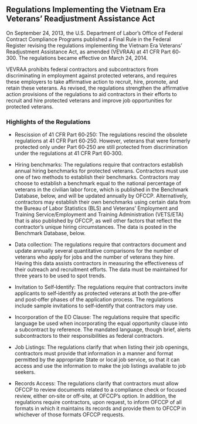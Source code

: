 ## Regulations Implementing the Vietnam Era Veterans’ Readjustment Assistance Act

On September 24, 2013, the U.S. Department of Labor’s Office of Federal Contract Compliance Programs published a Final Rule in the Federal Register revising the regulations implementing the Vietnam Era Veterans’ Readjustment Assistance Act, as amended (VEVRAA) at 41 CFR Part 60‐300. The regulations became effective on March 24, 2014.

VEVRAA prohibits federal contractors and subcontractors from discriminating in employment against protected veterans, and requires these employers to take affirmative action to recruit, hire, promote, and retain these veterans. As revised, the regulations strengthen the affirmative action provisions of the regulations to aid contractors in their efforts to recruit and hire protected veterans and improve job opportunities for protected veterans.

### Highlights of the Regulations
* Rescission of 41 CFR Part 60‐250: The regulations rescind the obsolete regulations at 41 CFR Part 60‐250. However, veterans that were formerly protected only under Part 60‐250 are still protected from discrimination under the regulations at 41 CFR Part 60‐300.

* Hiring benchmarks: The regulations require that contractors establish annual hiring benchmarks for protected veterans. Contractors must use one of two methods to establish their benchmarks. Contractors may choose to establish a benchmark equal to the national percentage of veterans in the civilian labor force, which is published in the Benchmark Database, below, and will be updated annually by OFCCP. Alternatively, contractors may establish their own benchmarks using certain data from the Bureau of Labor Statistics (BLS) and Veterans’ Employment and Training Service/Employment and Training Administration (VETS/ETA) that is also published by OFCCP, as well other factors that reflect the contractor’s unique hiring circumstances. The data is posted in the Benchmark Database, below.

* Data collection: The regulations require that contractors document and update annually several quantitative comparisons for the number of veterans who apply for jobs and the number of veterans they hire. Having this data assists contractors in measuring the effectiveness of their outreach and recruitment efforts. The data must be maintained for three years to be used to spot trends.

* Invitation to Self‐Identify: The regulations require that contractors invite applicants to self‐identify as protected veterans at both the pre‐offer and post‐offer phases of the application process. The regulations include sample invitations to self‐identify that contractors may use.

* Incorporation of the EO Clause: The regulations require that specific language be used when incorporating the equal opportunity clause into a subcontract by reference. The mandated language, though brief, alerts subcontractors to their responsibilities as federal contractors.

* Job Listings: The regulations clarify that when listing their job openings, contractors must provide that information in a manner and format permitted by the appropriate State or local job service, so that it can access and use the information to make the job listings available to job seekers.

* Records Access: The regulations clarify that contractors must allow OFCCP to review documents related to a compliance check or focused review, either on‐site or off‐site, at OFCCP’s option. In addition, the regulations require contractors, upon request, to inform OFCCP of all formats in which it maintains its records and provide them to OFCCP in whichever of those formats OFCCP requests.
